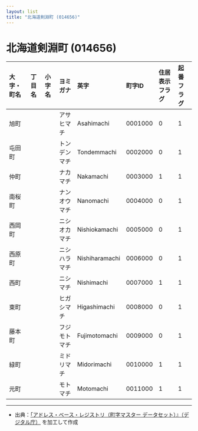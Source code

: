 ```yaml
---
layout: list
title: "北海道剣淵町 (014656)"
---
```


# 北海道剣淵町 (014656)

| 大字・町名 | 丁目名 | 小字名 | ヨミガナ | 英字 | 町字ID | 住居表示フラグ | 起番フラグ |
|:---|:---|:---|:---|:---|:---|:---|:---|
| 旭町 |  |  | アサヒマチ   | Asahimachi | 0001000 | 0 | 1 |
| 屯田町 |  |  | トンデンマチ   | Tondemmachi | 0002000 | 0 | 1 |
| 仲町 |  |  | ナカマチ   | Nakamachi | 0003000 | 1 | 1 |
| 南桜町 |  |  | ナンオウマチ   | Nanomachi | 0004000 | 0 | 1 |
| 西岡町 |  |  | ニシオカマチ   | Nishiokamachi | 0005000 | 0 | 1 |
| 西原町 |  |  | ニシハラマチ   | Nishiharamachi | 0006000 | 0 | 1 |
| 西町 |  |  | ニシマチ   | Nishimachi | 0007000 | 1 | 1 |
| 東町 |  |  | ヒガシマチ   | Higashimachi | 0008000 | 0 | 1 |
| 藤本町 |  |  | フジモトマチ   | Fujimotomachi | 0009000 | 0 | 1 |
| 緑町 |  |  | ミドリマチ   | Midorimachi | 0010000 | 1 | 1 |
| 元町 |  |  | モトマチ   | Motomachi | 0011000 | 1 | 1 |

---

- 出典：[「アドレス・ベース・レジストリ（町字マスター データセット）』（デジタル庁）](https://www.digital.go.jp/policies/base_registry_address/) を加工して作成